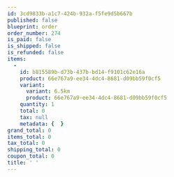 ```yaml
---
id: 3cd9833b-a1c7-424b-932a-f5fe9d5b667b
published: false
blueprint: order
order_number: 274
is_paid: false
is_shipped: false
is_refunded: false
items:
  -
    id: b815589b-d73b-437b-bd14-f9101c62e16a
    product: 66e767a9-ee34-4dc4-8681-d09bb59f0cf5
    variant:
      variant: 6.5km
      product: 66e767a9-ee34-4dc4-8681-d09bb59f0cf5
    quantity: 1
    total: 0
    tax: null
    metadata: {  }
grand_total: 0
items_total: 0
tax_total: 0
shipping_total: 0
coupon_total: 0
title: ' '
---
```

